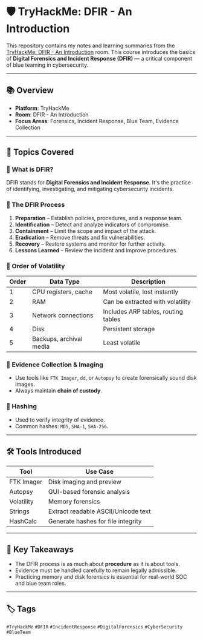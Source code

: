 # 🛡️ TryHackMe: DFIR - An Introduction

This repository contains my notes and learning summaries from the [TryHackMe: DFIR - An Introduction](https://tryhackme.com/room/dfirintro) room. This course introduces the basics of **Digital Forensics and Incident Response (DFIR)** — a critical component of blue teaming in cybersecurity.

---

## 📚 Overview

- **Platform**: TryHackMe
- **Room**: DFIR - An Introduction
- **Focus Areas**: Forensics, Incident Response, Blue Team, Evidence Collection

---

## 🧠 Topics Covered

### 🔹 What is DFIR?
DFIR stands for **Digital Forensics and Incident Response**. It's the practice of identifying, investigating, and mitigating cybersecurity incidents.

### 🔹 The DFIR Process
1. **Preparation** – Establish policies, procedures, and a response team.
2. **Identification** – Detect and analyze indicators of compromise.
3. **Containment** – Limit the scope and impact of the attack.
4. **Eradication** – Remove threats and fix vulnerabilities.
5. **Recovery** – Restore systems and monitor for further activity.
6. **Lessons Learned** – Review the incident and improve procedures.

### 🔹 Order of Volatility
| Order | Data Type                       | Description                          |
|-------|----------------------------------|--------------------------------------|
| 1     | CPU registers, cache            | Most volatile, lost instantly        |
| 2     | RAM                              | Can be extracted with volatility     |
| 3     | Network connections              | Includes ARP tables, routing tables  |
| 4     | Disk                             | Persistent storage                   |
| 5     | Backups, archival media         | Least volatile                       |

### 🔹 Evidence Collection & Imaging
- Use tools like `FTK Imager`, `dd`, or `Autopsy` to create forensically sound disk images.
- Always maintain **chain of custody**.

### 🔹 Hashing
- Used to verify integrity of evidence.
- Common hashes: `MD5`, `SHA-1`, `SHA-256`.

---

## 🛠️ Tools Introduced

| Tool         | Use Case                                |
|--------------|------------------------------------------|
| FTK Imager   | Disk imaging and preview                 |
| Autopsy      | GUI-based forensic analysis              |
| Volatility   | Memory forensics                         |
| Strings      | Extract readable ASCII/Unicode text      |
| HashCalc     | Generate hashes for file integrity       |

---

## 📝 Key Takeaways

- The DFIR process is as much about **procedure** as it is about tools.
- Evidence must be handled carefully to remain legally admissible.
- Practicing memory and disk forensics is essential for real-world SOC and blue team roles.

---

## 🏷️ Tags
`#TryHackMe` `#DFIR` `#IncidentResponse` `#DigitalForensics` `#CyberSecurity` `#BlueTeam`

